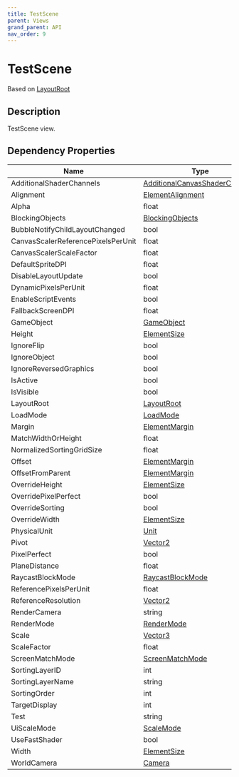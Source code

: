```yaml
---
title: TestScene
parent: Views
grand_parent: API
nav_order: 9
---
```

# TestScene
Based on [LayoutRoot](LayoutRoot)
## Description
TestScene view.
## Dependency Properties
| Name | Type | Description |
| --- | --- | --- |
| AdditionalShaderChannels | [AdditionalCanvasShaderChannels]("http://docs.unity3d.com/ScriptReference/AdditionalCanvasShaderChannels.html") |  |
| Alignment | [ElementAlignment](ElementAlignment) |  |
| Alpha | float |  |
| BlockingObjects | [BlockingObjects]("http://docs.unity3d.com/ScriptReference/BlockingObjects.html") |  |
| BubbleNotifyChildLayoutChanged | bool |  |
| CanvasScalerReferencePixelsPerUnit | float |  |
| CanvasScalerScaleFactor | float |  |
| DefaultSpriteDPI | float |  |
| DisableLayoutUpdate | bool |  |
| DynamicPixelsPerUnit | float |  |
| EnableScriptEvents | bool |  |
| FallbackScreenDPI | float |  |
| GameObject | [GameObject]("http://docs.unity3d.com/ScriptReference/GameObject.html") |  |
| Height | [ElementSize](ElementSize) |  |
| IgnoreFlip | bool |  |
| IgnoreObject | bool |  |
| IgnoreReversedGraphics | bool |  |
| IsActive | bool |  |
| IsVisible | bool |  |
| LayoutRoot | [LayoutRoot](LayoutRoot) |  |
| LoadMode | [LoadMode](LoadMode) |  |
| Margin | [ElementMargin](ElementMargin) |  |
| MatchWidthOrHeight | float |  |
| NormalizedSortingGridSize | float |  |
| Offset | [ElementMargin](ElementMargin) |  |
| OffsetFromParent | [ElementMargin](ElementMargin) |  |
| OverrideHeight | [ElementSize](ElementSize) |  |
| OverridePixelPerfect | bool |  |
| OverrideSorting | bool |  |
| OverrideWidth | [ElementSize](ElementSize) |  |
| PhysicalUnit | [Unit]("http://docs.unity3d.com/ScriptReference/Unit.html") |  |
| Pivot | [Vector2]("http://docs.unity3d.com/ScriptReference/Vector2.html") |  |
| PixelPerfect | bool |  |
| PlaneDistance | float |  |
| RaycastBlockMode | [RaycastBlockMode](RaycastBlockMode) |  |
| ReferencePixelsPerUnit | float |  |
| ReferenceResolution | [Vector2]("http://docs.unity3d.com/ScriptReference/Vector2.html") |  |
| RenderCamera | string |  |
| RenderMode | [RenderMode]("http://docs.unity3d.com/ScriptReference/RenderMode.html") |  |
| Scale | [Vector3]("http://docs.unity3d.com/ScriptReference/Vector3.html") |  |
| ScaleFactor | float |  |
| ScreenMatchMode | [ScreenMatchMode]("http://docs.unity3d.com/ScriptReference/ScreenMatchMode.html") |  |
| SortingLayerID | int |  |
| SortingLayerName | string |  |
| SortingOrder | int |  |
| TargetDisplay | int |  |
| Test | string |  |
| UiScaleMode | [ScaleMode]("http://docs.unity3d.com/ScriptReference/ScaleMode.html") |  |
| UseFastShader | bool |  |
| Width | [ElementSize](ElementSize) |  |
| WorldCamera | [Camera]("http://docs.unity3d.com/ScriptReference/Camera.html") |  |
